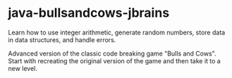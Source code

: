 # java-bullsandcows-jbrains
 Learn how to use integer arithmetic, generate random numbers, store data in data structures, and handle errors.

Advanced version of the classic code breaking game "Bulls and Cows". Start with recreating the original version of the game and then take it to a new level.
